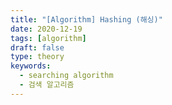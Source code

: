 ```yaml
---
title: "[Algorithm] Hashing (해싱)"
date: 2020-12-19
tags: [algorithm]
draft: false
type: theory
keywords: 
  - searching algorithm
  - 검색 알고리즘
---
```




<!--
## 3. 충돌 (collision)

- 두 개 이상의 키가 동일한 위치로 해싱되는 경우
- 즉, 서로 다른 두 키 $k_{1}$과 $k_{2}$에 대해서 $h(k_{1}) = h(k_{2})$인 상황


### 충돌 해결


### 3.1. 체이닝

### 3.2. 개방 주소 방법

-->